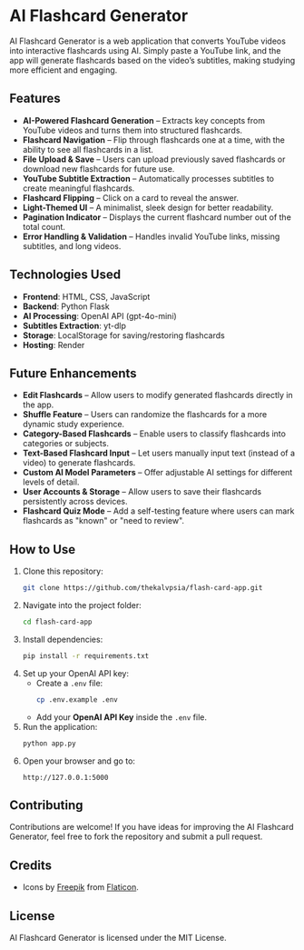 # AI Flashcard Generator

AI Flashcard Generator is a web application that converts YouTube videos into interactive flashcards using AI. Simply paste a YouTube link, and the app will generate flashcards based on the video’s subtitles, making studying more efficient and engaging.

## Features

- **AI-Powered Flashcard Generation** – Extracts key concepts from YouTube videos and turns them into structured flashcards.
- **Flashcard Navigation** – Flip through flashcards one at a time, with the ability to see all flashcards in a list.
- **File Upload & Save** – Users can upload previously saved flashcards or download new flashcards for future use.
- **YouTube Subtitle Extraction** – Automatically processes subtitles to create meaningful flashcards.
- **Flashcard Flipping** – Click on a card to reveal the answer.
- **Light-Themed UI** – A minimalist, sleek design for better readability.
- **Pagination Indicator** – Displays the current flashcard number out of the total count.
- **Error Handling & Validation** – Handles invalid YouTube links, missing subtitles, and long videos.

## Technologies Used

- **Frontend**: HTML, CSS, JavaScript
- **Backend**: Python Flask
- **AI Processing**: OpenAI API (gpt-4o-mini)
- **Subtitles Extraction**: yt-dlp
- **Storage**: LocalStorage for saving/restoring flashcards
- **Hosting**: Render

## Future Enhancements
- **Edit Flashcards** – Allow users to modify generated flashcards directly in the app.
- **Shuffle Feature** – Users can randomize the flashcards for a more dynamic study experience.
- **Category-Based Flashcards** – Enable users to classify flashcards into categories or subjects.
- **Text-Based Flashcard Input** – Let users manually input text (instead of a video) to generate flashcards.
- **Custom AI Model Parameters** – Offer adjustable AI settings for different levels of detail.
- **User Accounts & Storage** – Allow users to save their flashcards persistently across devices.
- **Flashcard Quiz Mode** – Add a self-testing feature where users can mark flashcards as "known" or "need to review".

## How to Use

1. Clone this repository:
   ```bash
   git clone https://github.com/thekalvpsia/flash-card-app.git
   ```
2. Navigate into the project folder:
   ```bash
   cd flash-card-app
   ```
3. Install dependencies:
   ```bash
   pip install -r requirements.txt
   ```
4. Set up your OpenAI API key:
   - Create a `.env` file:
     ```bash
     cp .env.example .env
     ```
   - Add your **OpenAI API Key** inside the `.env` file.
5. Run the application:
   ```bash
   python app.py
   ```
6. Open your browser and go to:
   ```
   http://127.0.0.1:5000
   ```

## Contributing

Contributions are welcome! If you have ideas for improving the AI Flashcard Generator, feel free to fork the repository and submit a pull request.

## Credits
- Icons by [Freepik](https://www.flaticon.com/authors/freepik) from [Flaticon](https://www.flaticon.com/).

## License

AI Flashcard Generator is licensed under the MIT License.

